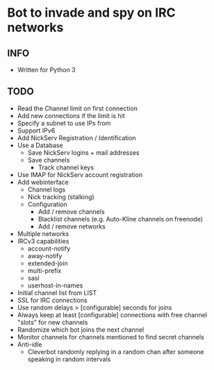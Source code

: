 # Bot to invade and spy on IRC networks

## INFO
- Written for Python 3

## TODO

- Read the Channel limit on first connection
- Add new connections if the limit is hit
- Specify a subnet to use IPs from
- Support IPv6
- Add NickServ Registration / Identification
- Use a Database
    - Save NickServ logins + mail addresses
    - Save channels
        - Track channel keys
- Use IMAP for NickServ account registration
- Add webinterface
    - Channel logs
    - Nick tracking (stalking)
    - Configuration
        - Add / remove channels
        - Blacklist channels (e.g. Auto-Kline channels on freenode)
        - Add / remove networks
- Multiple networks
- IRCv3 capabilities
    - account-notify
    - away-notify
    - extended-join
    - multi-prefix
    - sasl
    - userhost-in-names
- Initial channel list from LIST
- SSL for IRC connections
- Use random delays > [configurable] seconds for joins
- Always keep at least [configurable] connections with free channel "slots" for new channels
- Randomize which bot joins the next channel
- Monitor channels for channels mentioned to find secret channels
- Anti-idle
    - Cleverbot randomly replying in a random chan after someone speaking in random intervals
